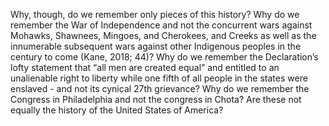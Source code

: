 Why, though, do we remember only pieces of this history? Why do we remember the War of Independence and not the concurrent wars against Mohawks, Shawnees, Mingoes, and Cherokees, and Creeks as well as the innumerable subsequent wars against other Indigenous peoples in the century to come (Kane, 2018; 44)? Why do we remember the Declaration’s lofty statement that “all men are created equal” and entitled to an unalienable right to liberty while one fifth of all people in the states were enslaved - and not its cynical 27th grievance? Why do we remember the Congress in Philadelphia and not the congress in Chota? Are these not equally the history of the United States of America?
